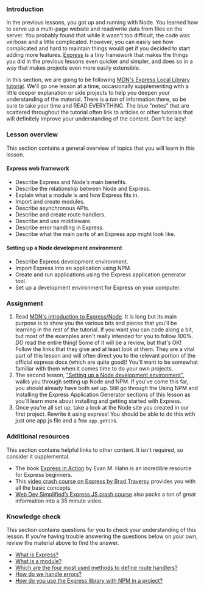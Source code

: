 ### Introduction
In the previous lessons, you got up and running with Node. You learned how to serve up a multi-page website and read/write data from files on the server. You probably found that while it wasn't too difficult, the code was verbose and a little complicated.  However, you can easily see how complicated and hard to maintain things would get if you decided to start adding more features. [Express](https://expressjs.com/) is a tiny framework that makes the things you did in the previous lessons even quicker and simpler, and does so in a way that makes projects even more easily extensible.

In this section, we are going to be following [MDN's Express Local Library tutorial](https://developer.mozilla.org/en-US/docs/Learn/Server-side/Express_Nodejs).  We'll go one lesson at a time, occasionally supplementing with a little deeper explanation or side projects to help you deepen your understanding of the material. There is a *ton* of information there, so be sure to take your time and READ EVERYTHING. The blue "notes" that are scattered throughout the tutorial often link to articles or other tutorials that will definitely improve your understanding of the content. Don't be lazy!

### Lesson overview

This section contains a general overview of topics that you will learn in this lesson.

#### Express web framework

- Describe Express and Node's main benefits.
- Describe the relationship between Node and Express.
- Explain what a module is and how Express fits in.
- Import and create modules.
- Describe asynchronous APIs.
- Describe and create route handlers.
- Describe and use middleware.
- Describe error handling in Express.
- Describe what the main parts of an Express app might look like.

#### Setting up a Node development environment

- Describe Express development environment.
- Import Express into an application using NPM.
- Create and run applications using the Express application generator tool.
- Set up a development environment for Express on your computer.


### Assignment

<div class="lesson-content__panel" markdown="1">

1. Read [MDN's introduction to Express/Node](https://developer.mozilla.org/en-US/docs/Learn/Server-side/Express_Nodejs/Introduction).  It is long but its main purpose is to show you the various bits and pieces that you'll be learning in the rest of the tutorial.  If you want you can code along a bit, but most of the examples aren't really intended for you to follow 100%.
*DO* read the entire thing!  Some of it will be a review, but that's OK! Follow the links that they give and at least look at them.  They are a vital part of this lesson and will often direct you to the relevant portion of the official express docs (which are quite good)! You'll want to be somewhat familiar with them when it comes time to do your own projects.
2. The second lesson, ["Setting up a Node development environment"](https://developer.mozilla.org/en-US/docs/Learn/Server-side/Express_Nodejs/development_environment#using_npm), walks you through setting up Node and NPM. If you've come this far, you should already have both set up. Still go through the Using NPM and Installing the Express Application Generator sections of this lesson as you'll learn more about installing and getting started with Express.
3. Once you're all set up, take a look at the Node site you created in our first project. Rewrite it using express! You should be able to do this with just one app.js file and a few `app.get()`s.
</div>


### Additional resources
This section contains helpful links to other content. It isn't required, so consider it supplemental.

- The book [Express in Action](https://www.manning.com/books/express-in-action?a_bid=fe3fcff7&a_aid=express-in-action) by Evan M. Hahn is an incredible resource for Express beginners.
- This [video crash course on Express by Brad Traversy](https://www.youtube.com/watch?v=L72fhGm1tfEE) provides you with all the basic concepts.
- [Web Dev Simplified’s Express JS crash course](https://www.youtube.com/watch?v=SccSCuHhOw0&ab_channel=WebDevSimplified) also packs a ton of great information into a 35 minute video.

### Knowledge check
This section contains questions for you to check your understanding of this lesson. If you’re having trouble answering the questions below on your own, review the material above to find the answer.

- [What is Express?](https://developer.mozilla.org/en-US/docs/Learn/Server-side/Express_Nodejs/Introduction#introducing_express)
- [What is a module?](https://developer.mozilla.org/en-US/docs/Learn/Server-side/Express_Nodejs/Introduction#importing_and_creating_modules)
- [Which are the four most used methods to define route handlers?](https://developer.mozilla.org/en-US/docs/Learn/Server-side/Express_Nodejs/Introduction/#creating_route_handlers)
- [How do we handle errors?](https://developer.mozilla.org/en-US/docs/Learn/Server-side/Express_Nodejs/Introduction/#handling_errors)
- [How do you use the Express library with NPM in a project?](https://developer.mozilla.org/en-US/docs/Learn/Server-side/Express_Nodejs/development_environment#adding_dependencies)
